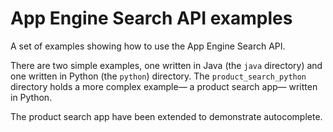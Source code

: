 App Engine Search API examples
============================

A set of examples showing how to use the App Engine Search API.

There are two simple examples, one written in Java (the `java` directory) and one written in Python (the `python`) directory.
The `product_search_python` directory holds a more complex example— a product search app— written in Python.

The product search app have been extended to demonstrate autocomplete.
